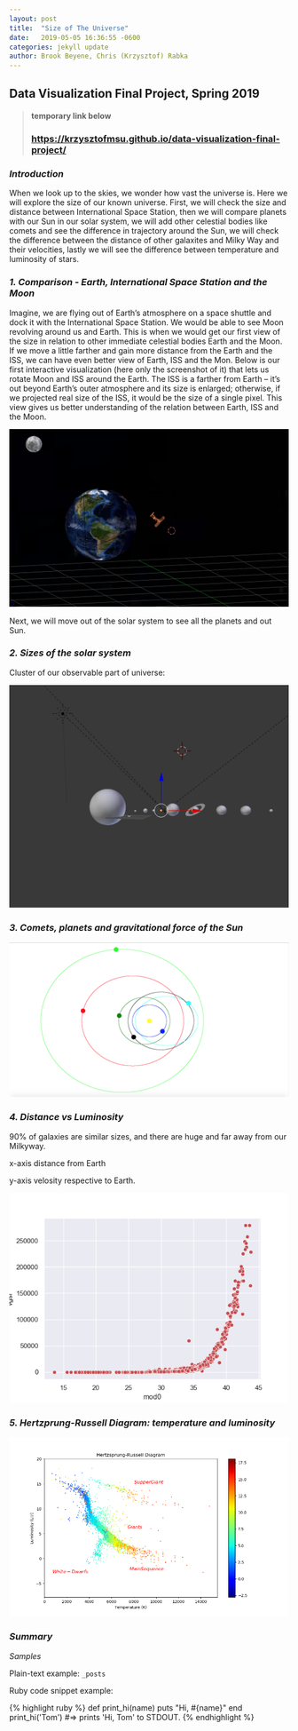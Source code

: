 ```yaml
---
layout: post
title:  "Size of The Universe"
date:   2019-05-05 16:36:55 -0600
categories: jekyll update
author: Brook Beyene, Chris (Krzysztof) Rabka
---
```

## Data Visualization Final Project, Spring 2019

>
>#### temporary link below
>### <https://krzysztofmsu.github.io/data-visualization-final-project/>
>

### *Introduction*
When we look up to the skies, we wonder how vast the universe is.
Here we will explore the size of our known universe. First, we will check the size and distance between International Space Station, then we will compare planets with our Sun in our solar system, we will add other celestial bodies like comets and see the difference in trajectory around the Sun, we will check the difference between the distance of other galaxites and Milky Way and their velocities, lastly we will see the difference between temperature and luminosity of stars.

### *1. Comparison - Earth, International Space Station and the Moon*
Imagine, we are flying out of Earth’s atmosphere on a space shuttle and dock it with the International Space Station. We would be able to see Moon revolving around us and Earth. This is when we would get our first view of the size in relation to other immediate celestial bodies Earth and the Moon. If we move a little farther and gain more distance from the Earth and the ISS, we can have even better view of Earth, ISS and the Mon. Below is our first interactive visualization (here only the screenshot of it) that lets us rotate Moon and ISS around the Earth. The ISS is a farther from Earth – it’s out beyond Earth’s outer atmosphere and its size is enlarged; otherwise, if we projected real size of the ISS, it would be the size of a single pixel. This view gives us better understanding of the relation between Earth, ISS and the Moon.


![](https://github.com/krzysztofMSU/data-visualization-final-project/blob/gh-pages/_assets/_images/earth_moon_iss.png?raw=true)

Next, we will move out of the solar system to see all the planets and out Sun.

### *2. Sizes of the solar system*

Cluster of our observable part of universe:

![](https://github.com/krzysztofMSU/data-visualization-final-project/blob/gh-pages/_assets/_images/size_solar_system.png?raw=true)

### *3. Comets, planets and gravitational force of the Sun*

![](https://github.com/krzysztofMSU/data-visualization-final-project/blob/gh-pages/_assets/_images/palents_comets.png?raw=true)

### *4. Distance vs Luminosity*
90% of galaxies are similar sizes, and there are huge and far away from our Milkyway.

x-axis distance from Earth

y-axis velosity respective to Earth.

![](https://github.com/krzysztofMSU/data-visualization-final-project/blob/gh-pages/_assets/_images/distance_velocity.png?raw=true)

### *5. Hertzprung-Russell Diagram: temperature and luminosity*

![](https://github.com/krzysztofMSU/data-visualization-final-project/blob/gh-pages/_assets/_images/H_R_Diagram.png?raw=true)

### *Summary*

*Samples*

Plain-text example: `_posts`

Ruby code snippet example:

{% highlight ruby %}
def print_hi(name)
  puts "Hi, #{name}"
end
print_hi('Tom')
#=> prints 'Hi, Tom' to STDOUT.
{% endhighlight %}
